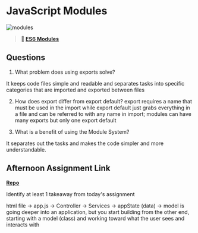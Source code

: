 # JavaScript Modules

![modules](https://bcw.blob.core.windows.net/public/img/1015719031845190)

> **📖 [ES6 Modules](https://codeworksacademy.com/fs-student-guide/resources/wk3/01-Modules)**

## Questions

1. What problem does using exports solve?

It keeps code files simple and readable and separates tasks into specific categories that are imported and exported between files

2. How does export differ from export default?
export requires a name that must be used in the import while export default just grabs everything in a file and can be referred to with any name in import; modules can have many exports but only one export default

3. What is a benefit of using the Module System?

It separates out the tasks and makes the code simpler and more understandable.

## Afternoon Assignment Link

**[Repo](https://github.com/tebazele/game-night)**

Identify at least 1 takeaway from today's assignment

html file -> app.js -> Controller -> Services -> appState (data) -> model is going deeper into an application, but you start building from the other end, starting with a model (class) and working toward what the user sees and interacts with
